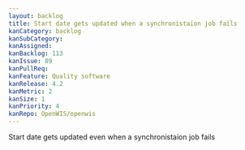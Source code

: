 ```yaml
---
layout: backlog
title: Start date gets updated when a synchronistaion job fails
kanCategory: backlog
kanSubCategory:
kanAssigned:
kanBacklog: 113
kanIssue: 89
kanPullReq:
kanFeature: Quality software
kanRelease: 4.2
kanMetric: 2
kanSize: 1
kanPriority: 4
kanRepo: OpenWIS/openwis
---
```

Start date gets updated even when a synchronistaion job fails
